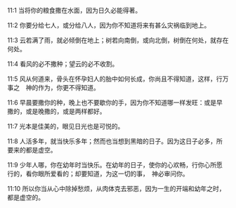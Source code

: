 <a id="1"></a>11:1  当将你的粮食撒在水面，因为日久必能得著。  

<a id="2"></a>11:2  你要分给七人，或分给八人，因为你不知道将来有甚么灾祸临到地上。  

<a id="3"></a>11:3  云若满了雨，就必倾倒在地上；树若向南倒，或向北倒，树倒在何处，就存在何处。  

<a id="4"></a>11:4  看风的必不撒种；望云的必不收割。  

<a id="5"></a>11:5  风从何道来，骨头在怀孕妇人的胎中如何长成，你尚且不得知道，这样，行万事之　神的作为，你更不得知道。  

<a id="6"></a>11:6  早晨要撒你的种，晚上也不要歇你的手，因为你不知道哪一样发旺：或是早撒的，或是晚撒的，或是两样都好。  

<a id="7"></a>11:7  光本是佳美的，眼见日光也是可悦的。  

<a id="8"></a>11:8  人活多年，就当快乐多年；然而也当想到黑暗的日子。因为这日子必多，所要来的都是虚空。  

<a id="9"></a>11:9  少年人哪，你在幼年时当快乐。在幼年的日子，使你的心欢畅，行你心所愿行的，看你眼所爱看的；却要知道，为这一切的事，　神必审问你。  

<a id="10"></a>11:10  所以你当从心中除掉愁烦，从肉体克去邪恶，因为一生的开端和幼年之时，都是虚空的。  
